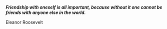 _**Friendship with oneself is all important, because without it one cannot be friends with anyone else in the world.**_

Eleanor Roosevelt